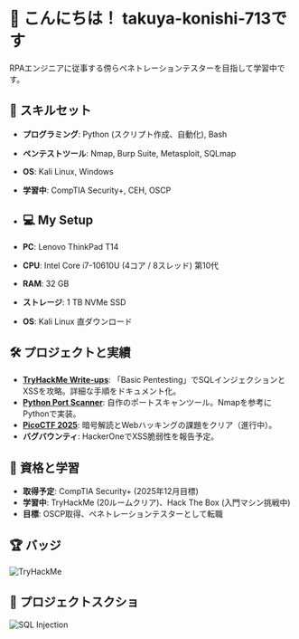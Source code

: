 <!--
**takuya-konishi-713/takuya-konishi-713** is a ✨ _special_ ✨ repository because its `README.md` (this file) appears on your GitHub profile.

Here are some ideas to get you started:

- 🔭 I’m currently working on ...
- 🌱 I’m currently learning ...
- 👯 I’m looking to collaborate on ...
- 🤔 I’m looking for help with ...
- 💬 Ask me about ...
- 📫 How to reach me: ...
- 😄 Pronouns: ...
- ⚡ Fun fact: ...
-->
# 👋 こんにちは！ takuya-konishi-713です

RPAエンジニアに従事する傍らペネトレーションテスターを目指して学習中です。

## 🔧 スキルセット
- **プログラミング**: Python (スクリプト作成、自動化), Bash
- **ペンテストツール**: Nmap, Burp Suite, Metasploit, SQLmap
- **OS**: Kali Linux, Windows
- **学習中**: CompTIA Security+, CEH, OSCP

- ## 💻 My Setup
- **PC**: Lenovo ThinkPad T14
- **CPU**: Intel Core i7-10610U (4コア / 8スレッド) 第10代
- **RAM**: 32 GB
- **ストレージ**: 1 TB NVMe SSD
- **OS**: Kali Linux 直ダウンロード

## 🛠️ プロジェクトと実績
- **[TryHackMe Write-ups](https://github.com/username/tryhackme-writeups)**: 「Basic Pentesting」でSQLインジェクションとXSSを攻略。詳細な手順をドキュメント化。
- **[Python Port Scanner](https://github.com/username/port-scanner)**: 自作のポートスキャンツール。Nmapを参考にPythonで実装。
- **[PicoCTF 2025](https://github.com/username/picoctf)**: 暗号解読とWebハッキングの課題をクリア（進行中）。
- **バグバウンティ**: HackerOneでXSS脆弱性を報告予定。

## 📜 資格と学習
- **取得予定**: CompTIA Security+ (2025年12月目標)
- **学習中**: TryHackMe (20ルームクリア)、Hack The Box (入門マシン挑戦中)
- **目標**: OSCP取得、ペネトレーションテスターとして転職

## 🏆 バッジ
![TryHackMe](https://tryhackme-badges.s3.amazonaws.com/username.png)

## 📸 プロジェクトスクショ
![SQL Injection](https://github.com/username/tryhackme-writeups/raw/main/sql-injection.png)
